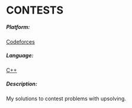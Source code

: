 # CONTESTS

##### Platform:
[Codeforces](https://codeforces.com/)

##### Language:
[C++](http://www.cplusplus.org/)

##### Description:
My solutions to contest problems with upsolving.
